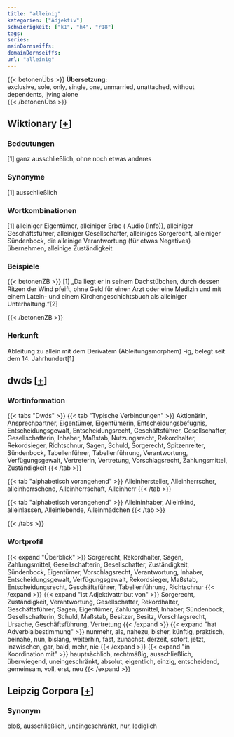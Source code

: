 ```yaml
---
title: "alleinig"
kategorien: ["Adjektiv"]
schwierigkeit: ["k1", "h4", "r18"]
tags:
series:
mainDornseiffs:
domainDornseiffs:
url: "alleinig"
---
```


{{< betonenÜbs >}}
**Übersetzung:**  
exclusive, sole, only, single, one, unmarried, unattached, without dependents, living alone  
{{< /betonenÜbs >}}

## Wiktionary [[+](https://de.wiktionary.org/wiki/alleinig)]

### Bedeutungen
[1] ganz ausschließlich, ohne noch etwas anderes  

### Synonyme
[1] ausschließlich  

### Wortkombinationen
[1] alleiniger Eigentümer, alleiniger Erbe ( Audio (Info)), alleiniger Geschäftsführer, alleiniger Gesellschafter, alleiniges Sorgerecht, alleiniger Sündenbock, die alleinige Verantwortung (für etwas Negatives) übernehmen, alleinige Zuständigkeit  

### Beispiele
{{< betonenZB >}}
[1] „Da liegt er in seinem Dachstübchen, durch dessen Ritzen der Wind pfeift, ohne Geld für einen Arzt oder eine Medizin und mit einem Latein- und einem Kirchengeschichtsbuch als alleiniger Unterhaltung.“[2]  

{{< /betonenZB >}}
### Herkunft
Ableitung zu allein mit dem Derivatem (Ableitungsmorphem) -ig, belegt seit dem 14. Jahrhundert[1]  



## dwds [[+](https://www.dwds.de/wb/alleinig)]

### Wortinformation
{{< tabs "Dwds" >}}
{{< tab "Typische Verbindungen" >}}
Aktionärin, Ansprechpartner, Eigentümer, Eigentümerin, Entscheidungsbefugnis, Entscheidungsgewalt, Entscheidungsrecht, Geschäftsführer, Gesellschafter, Gesellschafterin, Inhaber, Maßstab, Nutzungsrecht, Rekordhalter, Rekordsieger, Richtschnur, Sagen, Schuld, Sorgerecht, Spitzenreiter, Sündenbock, Tabellenführer, Tabellenführung, Verantwortung, Verfügungsgewalt, Vertreterin, Vertretung, Vorschlagsrecht, Zahlungsmittel, Zuständigkeit
{{< /tab >}}

{{< tab "alphabetisch vorangehend" >}}
Alleinhersteller, Alleinherrscher, alleinherrschend, Alleinherrschaft, Alleinherr
{{< /tab >}}

{{< tab "alphabetisch vorangehend" >}}
Alleininhaber, Alleinkind, alleinlassen, Alleinlebende, Alleinmädchen
{{< /tab >}}

{{< /tabs >}}

### Wortprofil
{{< expand "Überblick" >}} Sorgerecht, Rekordhalter, Sagen, Zahlungsmittel, Gesellschafterin, Gesellschafter, Zuständigkeit, Sündenbock, Eigentümer, Vorschlagsrecht, Verantwortung, Inhaber, Entscheidungsgewalt, Verfügungsgewalt, Rekordsieger, Maßstab, Entscheidungsrecht, Geschäftsführer, Tabellenführung, Richtschnur {{< /expand >}}
{{< expand "ist Adjektivattribut von" >}} Sorgerecht, Zuständigkeit, Verantwortung, Gesellschafter, Rekordhalter, Geschäftsführer, Sagen, Eigentümer, Zahlungsmittel, Inhaber, Sündenbock, Gesellschafterin, Schuld, Maßstab, Besitzer, Besitz, Vorschlagsrecht, Ursache, Geschäftsführung, Vertretung {{< /expand >}}
{{< expand "hat Adverbialbestimmung" >}} nunmehr, als, nahezu, bisher, künftig, praktisch, beinahe, nun, bislang, weiterhin, fast, zunächst, derzeit, sofort, jetzt, inzwischen, gar, bald, mehr, nie {{< /expand >}}
{{< expand "in Koordination mit" >}} hauptsächlich, rechtmäßig, ausschließlich, überwiegend, uneingeschränkt, absolut, eigentlich, einzig, entscheidend, gemeinsam, voll, erst, neu {{< /expand >}}

## Leipzig Corpora [[+](https://corpora.uni-leipzig.de/en/res?word=alleinig&corpusId=deu_newscrawl-public_2018)]


### Synonym
bloß, ausschließlich, uneingeschränkt, nur, lediglich

